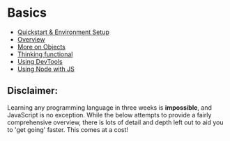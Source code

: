 # Basics

- [Quickstart & Environment Setup](render.html?p=notes/basics/quickstart.md)
- [Overview](render.html?p=notes/basics/overview.md)
- [More on Objects](render.html?p=notes/basics/objects.md)
- [Thinking functional](render.html?p=notes/basics/functions.md)
- [Using DevTools](render.html?p=notes/basics/devtools.md)
- [Using Node with JS](render.html?p=notes/basics/node.md)

## Disclaimer:
Learning any programming language in three weeks is **impossible**,
and JavaScript is no exception. While the below attempts to provide a fairly
comprehensive overview, there is lots of detail and depth left out to aid you
to 'get going' faster. This comes at a cost!
